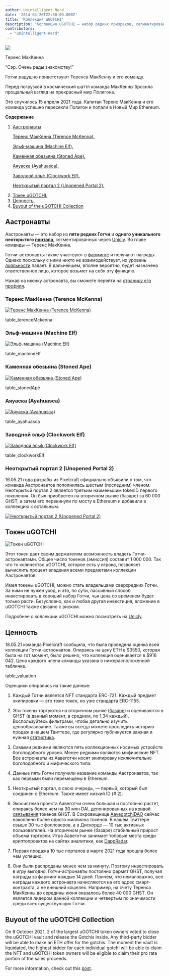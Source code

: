 ```yaml
---
author: Unintelligent Nerd
date: '2014-04-26T22:00:00.000Z'
title: 'Коллекция uGOTCHI'
description: 'Коллекция uGOTCHI — набор редких призраков, сегментированных через Unicly'
contributors:
  - "unintelligent-nerd"
---
```


<div class="headerImageContainer">
<img class="headerImage" src="/ugotchi/terence-mckenna.svg">
<p class="headerImageText">Теренс МакКенна</p>
</div>

“Сэр. Очень рады знакомству!”

Готчи радушно приветствуют Теренса МакКенну и его команду.

Перед погрузкой в космический шаттл команда МакКенны бросила прощальный взгляд на прекрасный мир Полигона.

Это случилось 15 апреля 2021 года. Капитан Теренс МакКенна и его команда успешно пересекли Полигон и попали в Новый Мир Ethereum.

<div class="contentsBox">

**Содержание**

<ol>
<li><a href=#the-aastronauts>Аастронавты</a></li>
<p><a href=#terence-mckenna>Теренс МакКенна (Terence McKenna).</a></p>
<p><a href=#machine-elf>Эльф-машина (Machine Elf).</a></p>
<p><a href=#stoned-ape>Каменная обезьяна (Stoned Ape).</a></p>
<p><a href=#ayahuasca>Аяуаска (Ayahuasca). </a></p>
<p><a href=#clockwork-elf>Заводной эльф (Clockwork Elf).</a></p>
<p><a href=#unopened-portal-2>Неоткрытый портал 2 (Unopened Portal 2).</a></p>
<li><a href=#ugotchi-token>Токен uGOTCHI.</a></li>
<li><a href=#valuation>Ценность.</a></li>
<li><a href=#buyout-of-the-ugotchi-collection>Buyout of the uGOTCHI Collection</a></li>
</ol>

</div>

## Аастронавты

Аастронавты — это набор из **пяти редких Готчи** и **одного уникального неоткрытого [портала](/portals)**, сегментированных через [Unicly](https://www.unic.ly/). Во главе команды — Теренс МакКенна.

Готчи-астронавты также участвуют в [фарминге](/rarity-farming) и получают награды. Однако поскольку с ними никто не взаимодействует, их уровень [лояльности](/traits#kinship) падает. В дальнейшем, вполне вероятно, будет назначено ответственное лицо, которое возьмет на себя эту функцию.

Нажав на иконку астронавта, вы сможете перейти на [страницу его профиля](/aavegotchi-profile).

### Теренс МакКенна (Terence McKenna)

<a href="https://aavegotchi.com/gotchi/1549" target="_blank"><img src = "/ugotchi/terence-mckenna.svg" alt = "Теренс МакКенна (Terence McKenna)"></a>

table_terenceMckenna

### Эльф-машина (Machine Elf)

<a href="https://aavegotchi.com/gotchi/8062" target="_blank"><img src = "/ugotchi/machine-elf.svg" alt = "Эльф-машина (Machine Elf)"></a>

table_machineElf

### Каменная обезьяна (Stoned Ape)

<a href="https://aavegotchi.com/gotchi/4479" target="_blank"><img src = "/ugotchi/stoned-ape.svg" alt = "Каменная обезьяна (Stoned Ape)"></a>

table_stonedApe

### Аяуаска (Ayahuasca)

<a href="https://aavegotchi.com/gotchi/9106" target="_blank"><img src = "/ugotchi/ayahuasca.svg" alt = "Аяуаска (Ayahuasca)"></a>

table_ayahuasca

### Заводной эльф (Clockwork Elf)

<a href="https://aavegotchi.com/gotchi/1306" target="_blank"><img src = "/ugotchi/clockwork-elf.svg" alt = "Заводной эльф (Clockwork Elf)"></a>

table_clockworkElf

### Неоткрытый портал 2 (Unopened Portal 2)

16.05.21 года разрабы из Pixelcraft официально объявили о том, что команда Аастронавтов пополнилась шестым (последним) членом. Неоткрытый портал 2 является третьим наименьшим tokenID первого поколения. Он был приобретен на вторичном рынке (базаре) за 60 000 GHST, а затем его перекинули по мосту в Ethereum и добавили в коллекцию к остальным.

<a href="https://aavegotchi.com/portal/2" target="_blank"><img src = "/ugotchi/unopened-portal-2.svg" alt = "Неоткрытый портал 2 (Unopened Portal 2)"></a>

## Токен uGOTCHI

<img src = "/ugotchi/ugotchi-token.svg" alt = "Токен uGOTCHI" />

Этот токен дает своим держателям возможность владеть Готчи-астронавтами. Общее число токенов (эмиссия) составит 1 000 000. Так что то количество uGOTCHI, которое есть у игрока, позволяет вычислить процент владения всеми предметами коллекции Аастронавтов.

Имея токены uGOTCHI, можно стать владельцами сверхредких Готчи. За ними не нужен уход, и это, по сути, пассивный способ инвестировать в хороший набор Готчи, чья цена со временем будет только расти. Безусловно, как и любая другая инвестиция, вложение в uGOTCHI также связано с риском.

Подробнее о коллекции uGOTCHI можно посмотреть на [Unicly](https://www.app.unic.ly/#/utoken-contract/0x30c2a84aed6db30e31cf4d7059b1836c12c68068).

## Ценность

18.05.21 команда Pixelcraft сообщила, что была проведена оценка всей коллекции Готчи-астронавтов. Опираясь на цену ETH в $3550, которая была на тот момент, было решено, что коллекция оценивается в $916 042. Цена каждого члена команды указана в нижерасположенной табличке.

table_valuation

Оценщики опирались на такие данные:

1. Каждый Готчи является NFT стандарта ERC-721. Каждый предмет экипировки — это тоже токен, но уже стандарта ERC-1155.

2. Эти токены торгуются на вторичном рынке ([базаре](/baazaar)) и оцениваются в GHST (в данный момент, в среднем, по 1,34 каждый). Воспользуйтесь фильтрами, чтобы детально изучить ценообразование. Также вы всегда можете проследить историю продаж в нашем Твиттере, где регулярно публикуется важная и нужная [статистика](https://twitter.com/GotchiStats).

3. Самыми редкими являются пять коллекционных носимых устройств богоподобного уровня. Менее редкими являются мифические NFT. Все астронавты из Аавеготчи носят экипировку исключительно богоподобного и мифического типа.

4. Данные пять Готчи получили название команды Аастронавтов, так как первыми были перемещены в Ethereum.

5. Неоткрытый портал, в свою очередь, — первый, который был соединен с Ethereum. Также имеет низкий ID (# 2).

6. Экосистема проекта Аавеготчи очень большая и постоянно растет, опираясь более чем на 30 млн DAI, депонированных на [кривой связывания](/curve) токенов GHST. В Сокровищнице [AavegotchiDAO](/dao) сейчас накоплено более одного миллиона токенов. В нашем Твиттере свыше 30 тыс фолловеров, а в Дискорде — 10 тыс активных пользователей. На вторичном рынке (базаре) стабильный прирост объема торговли. Игра Аавеготчи занимает топовые места среди криптопроектов на сайтах аналитики, как [DappRadar](https://dappradar.com/).

7. Первая продажа 10 тыс порталов в марте 2021 года прошла более чем успешно.

8. Они были распроданы менее чем за минуту. Поэтому инвестировать в игру выгодно. Готчи-астронавты постоянно фармят GHST, получая награды за фарминг каждые 14 дней. Причем, что немаловажно, все награды каждого астронавта начисляются на его адрес смарт-контракта, а не внешний кошелек. Например, на счету Теренса МакКенны до середины июня оказалось более 40 000 GHST. Он является лидером данной коллекции и четвертым по значимости среди всех существующих Готчи.

## Buyout of the uGOTCHI Collection

On 8 October 2021, 2 of the largest uGOTCHI token owners voted to close the uGOTCHI vault and release the Gotchis inside. Any third-party bidder will be able to make an ETH offer for the gotchis. The moment the vault is liquidated, the highest bidder for each individual gotchi will be able to claim the NFT and uGOTCHI token owners will be eligible to claim their pro rata portion of the sales proceeds.

For more information, check out this [post](https://medium.com/unicly/countdown-for-the-aavegotchi-aastronauts-aauction-940972456277).